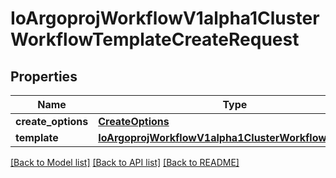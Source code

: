 # IoArgoprojWorkflowV1alpha1ClusterWorkflowTemplateCreateRequest

## Properties
Name | Type | Description | Notes
------------ | ------------- | ------------- | -------------
**create_options** | [**CreateOptions**](CreateOptions.md) |  | [optional] 
**template** | [**IoArgoprojWorkflowV1alpha1ClusterWorkflowTemplate**](IoArgoprojWorkflowV1alpha1ClusterWorkflowTemplate.md) |  | [optional] 

[[Back to Model list]](../README.md#documentation-for-models) [[Back to API list]](../README.md#documentation-for-api-endpoints) [[Back to README]](../README.md)


